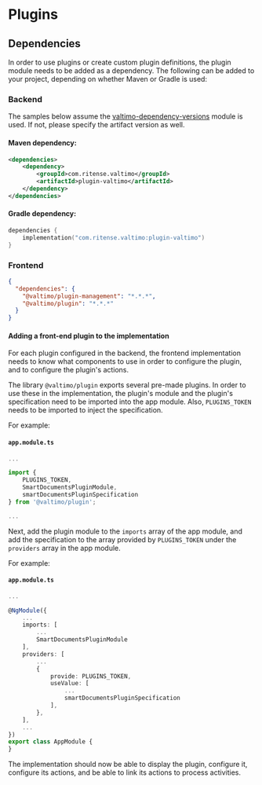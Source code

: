 # Plugins

## Dependencies

In order to use plugins or create custom plugin definitions, the plugin module needs to be added as a dependency. The following can be added to your project, depending on whether Maven or Gradle is used:

### Backend

The samples below assume the [valtimo-dependency-versions](valtimo-dependency-versions.md) module is used. If not, please specify the artifact version as well.

#### Maven dependency:

```xml
<dependencies>
    <dependency>
        <groupId>com.ritense.valtimo</groupId>
        <artifactId>plugin-valtimo</artifactId>
    </dependency>
</dependencies>
```

#### Gradle dependency:

```kotlin
dependencies {
    implementation("com.ritense.valtimo:plugin-valtimo")
}
```

### Frontend

```json
{
  "dependencies": {
    "@valtimo/plugin-management": "*.*.*",
    "@valtimo/plugin": "*.*.*"
  }
}
```

#### Adding a front-end plugin to the implementation

For each plugin configured in the backend, the frontend implementation needs to know what components to use in order to configure the plugin, and to configure the plugin's actions.

The library `@valtimo/plugin` exports several pre-made plugins. In order to use these in the implementation, the plugin's module and the plugin's specification need to be imported into the app module. Also, `PLUGINS_TOKEN` needs to be imported to inject the specification.

For example:

#### **`app.module.ts`**

```typescript
...

import {
    PLUGINS_TOKEN,
    SmartDocumentsPluginModule,
    smartDocumentsPluginSpecification
} from '@valtimo/plugin';

...
```

Next, add the plugin module to the `imports` array of the app module, and add the specification to the array provided by `PLUGINS_TOKEN` under the `providers` array in the app module.

For example:

#### **`app.module.ts`**

```typescript
...

@NgModule({
    ...
    imports: [
        ...
        SmartDocumentsPluginModule
    ],
    providers: [
        ...
        {
            provide: PLUGINS_TOKEN,
            useValue: [
                ...
                smartDocumentsPluginSpecification
            ],
        },
    ],
    ...
})
export class AppModule {
}
```

The implementation should now be able to display the plugin, configure it, configure its actions, and be able to link its actions to process activities.
